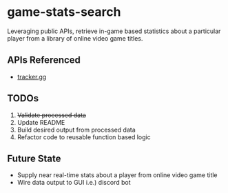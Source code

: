 # game-stats-search
Leveraging public APIs, retrieve in-game based statistics about a particular player from a library of online video game titles.

## APIs Referenced
* [tracker.gg](https://tracker.gg/developers/docs/getting-started)

## TODOs
1. ~~Validate processed data~~
2. Update README
3. Build desired output from processed data
4. Refactor code to reusable function based logic

## Future State
* Supply near real-time stats about a player from online video game title
* Wire data output to GUI i.e.) discord bot
